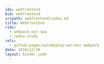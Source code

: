```yaml
---
idx: webfrontend
bid: webfrontend
srcpath: webfrontend/index.md
title: WebFrontEnd
rids:
  - webpack-not-spa
  - redux-study
rels:
  - github-pages/autodeploy-wercker-webpack
date: 2016/12/30
layout: binder.jade
---
```

